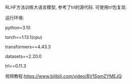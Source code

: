 RLHF方法训练大语言模型, 参考了trl的源代码. 可使用trl包复现.

运行环境:

python=3.10

torch==1.13.1(cpu)

transformers==4.43.3

datasets==2.20.0

trl==0.11.3

视频教程:https://www.bilibili.com/video/BV1SgmZYMEJQ

